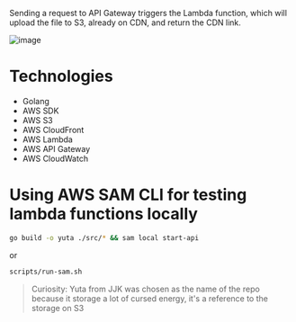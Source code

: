 Sending a request to API Gateway triggers the Lambda function, which will upload the file to S3, already on CDN, and return the CDN link.

![image](https://github.com/RodrigoRVSN/yuta/assets/75763403/0820a281-e9eb-4c13-9437-4347d13f3819)

# Technologies

- Golang
- AWS SDK
- AWS S3
- AWS CloudFront
- AWS Lambda
- AWS API Gateway
- AWS CloudWatch

# Using AWS SAM CLI for testing lambda functions locally

```bash
go build -o yuta ./src/* && sam local start-api
```

or

```bash
scripts/run-sam.sh
```

> Curiosity: Yuta from JJK was chosen as the name of the repo because it storage a lot of cursed energy, it's a reference to the storage on S3
